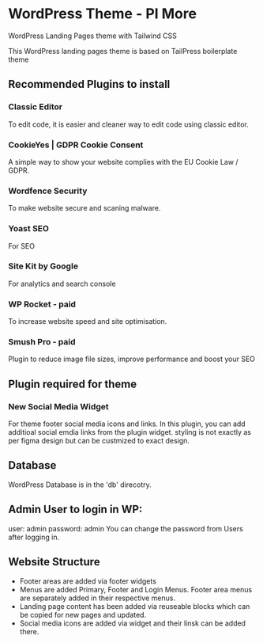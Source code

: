 # WordPress Theme - PI More
WordPress Landing Pages theme with Tailwind CSS

This WordPress landing pages theme is based on TailPress boilerplate theme

## Recommended Plugins to install

### Classic Editor
To edit code, it is easier and cleaner way to edit code using classic editor.

### CookieYes | GDPR Cookie Consent
A simple way to show your website complies with the EU Cookie Law / GDPR.

### Wordfence Security
To make website secure and scaning malware.

### Yoast SEO
For SEO

### Site Kit by Google
For analytics and search console

### WP Rocket - paid
To increase website speed and site optimisation.

### Smush Pro - paid
Plugin to reduce image file sizes, improve performance and boost your SEO 

## Plugin required for theme
### New Social Media Widget 
For theme footer social media icons and links. In this plugin, you can add additioal social emdia links from the plugin widget. styling is not exactly as per figma design but can be custmized to exact design.

## Database
WordPress Database is in the 'db' direcotry.

## Admin User to login in WP:

user: admin
password: admin
You can change the password from Users after logging in.

## Website Structure

* Footer areas are added via footer widgets
* Menus are added Primary, Footer and Login Menus. Footer area menus are separately added in their respective menus.
* Landing page content has been added via reuseable blocks which can be copied for new pages and updated.
* Social media icons are added via widget and their linsk can be added there.
